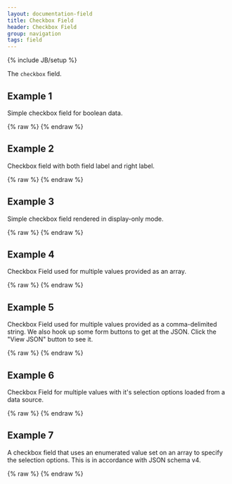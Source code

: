 ```yaml
---
layout: documentation-field
title: Checkbox Field
header: Checkbox Field
group: navigation
tags: field
---
```

{% include JB/setup %}


The ```checkbox``` field.

<!-- INCLUDE_API_DOCS: checkbox -->


## Example 1
Simple checkbox field for boolean data.
<div id="field1"> </div>
{% raw %}
<script type="text/javascript" id="field1-script">
$("#field1").alpaca({
    "data": false
});
</script>
{% endraw %}


## Example 2
Checkbox field with both field label and right label.
<div id="field2"> </div>
{% raw %}
<script type="text/javascript" id="field2-script">
$("#field2").alpaca({
    "data": true,
    "options": {
        "label": "Question:",
        "rightLabel": "Do you like Alpaca?"
    }
});
</script>
{% endraw %}


## Example 3
Simple checkbox field rendered in display-only mode.
<div id="field3"> </div>
{% raw %}
<script type="text/javascript" id="field3-script">
$("#field3").alpaca({
    "data": false,
    "view": "bootstrap-display",
    "options": {
        "label": "Registered?"
    }
});
</script>
{% endraw %}


## Example 4
Checkbox Field used for multiple values provided as an array.
<div id="field4"> </div>
{% raw %}
<script type="text/javascript" id="field4-script">
$("#field4").alpaca({
    "data": ["sandwich", "cookie", "drink"],
    "schema": {
        "type": "array",
        "enum": [
            "sandwich",
            "chips",
            "cookie",
            "drink"
        ]
    },
    "options": {
        "type": "checkbox",
        "label": "What would you like with your order?",
        "optionLabels": [
            "A Sandwich",
            "Potato Chips",
            "A Cookie",
            "Soft Drink"
        ]
    }
});
</script>
{% endraw %}


## Example 5
Checkbox Field used for multiple values provided as a comma-delimited string.
We also hook up some form buttons to get at the JSON.  Click the "View JSON" button to see it.
<div id="field5"> </div>
{% raw %}
<script type="text/javascript" id="field5-script">
$("#field5").alpaca({
    "data": "sandwich, cookie, drink",
    "schema": {
        "type": "string",
        "enum": [
            "sandwich",
            "chips",
            "cookie",
            "drink"
        ]
    },
    "options": {
        "type": "checkbox",
        "label": "What would you like with your order?",
        "optionLabels": [
            "A Sandwich",
            "Potato Chips",
            "A Cookie",
            "Soft Drink"
        ],
        "form": {
            "buttons": {
                "view": {
                    "label": "View JSON",
                    "click": function() {
                        alert(JSON.stringify(this.getValue(), null, "  "));
                    }
                }
            }
        }
    }
});
</script>
{% endraw %}


## Example 6
Checkbox Field for multiple values with it's selection options loaded from a data source.
<div id="field6"> </div>
{% raw %}
<script type="text/javascript" id="field6-script">
$("#field6").alpaca({
    "data": ["Vanilla", "Chocolate"],    
    "options": {
        "label": "Ice cream",
        "type": "checkbox",
        "multiple": true,
        "dataSource": "/data/icecream-list.json"
    }
});
</script>
{% endraw %}



## Example 7
A checkbox field that uses an enumerated value set on an array to specify the selection options.  This is in accordance
with JSON schema v4.
<div id="field7"> </div>
{% raw %}
<script type="text/javascript" id="field7-script">
$("#field7").alpaca({
    "schema": {
        "type": "object",
        "properties": {
            "checkboxArrayEnum": {
                "type": "array",
                "items": {
                    "type": "string",
                    "enum": [
                        "option1",
                        "option2",
                        "option3"
                    ]
                }
            }
        },
        "required": [
            "checkboxArrayEnum"
        ]
    },
    "options": {
        "fields": {
            "checkboxArrayEnum": {
                "label": "Checkbox Array Enum",
                "type": "checkbox",
                "items": {
                    "optionLabels": [
                        "Option #1",
                        "Option #2",
                        "Option #3"
                    ]
                }
            }
        },
        "form": {
            "buttons": {
                "view": {
                    "label": "View JSON",
                    "click": function() {
                        alert(JSON.stringify(this.getValue(), null, "  "));
                    }
                }
            }        
        }
    },
    "data": {
        "checkboxArrayEnum": [
            "option1",
            "option3"
        ]
    }
});
</script>
{% endraw %}